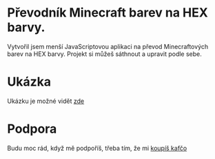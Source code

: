 # Převodník Minecraft barev na HEX barvy.
Vytvořil jsem menší JavaScriptovou aplikaci na převod Minecraftových barev na HEX barvy.
Projekt si můžeš sáthnout a upravit podle sebe.

# Ukázka
Ukázku je možné vidět [zde](https://z1ppysek.majnex.eu/mc-colors-to-hex.html)

# Podpora
Budu moc rád, když mě podpoříš, třeba tím, že mi [koupíš kafčo]((https://www.buymeacoffee.com/z1ppysek)) 

